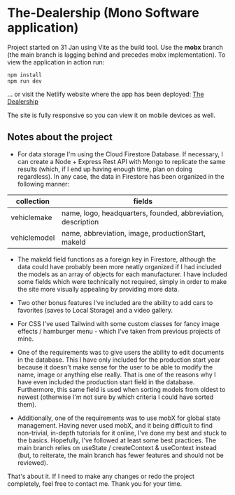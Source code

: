 # The-Dealership (Mono Software application)
Project started on 31 Jan using Vite as the build tool. Use the __mobx__ branch (the main branch is lagging behind and precedes mobx implementation). To view the application in action run:
```terminal
npm install
npm run dev
```
... or visit the Netlify website where the app has been deployed: [The Dealership](https://the-dealership-barjaktarevic.netlify.app/ "Click to visit.")

The site is fully responsive so you can view it on mobile devices as well.

## Notes about the project
+ For data storage I'm using the Cloud Firestore Database. If necessary, I can create a Node + Express Rest API with Mongo to replicate the same results (which, if I end up having enough time, plan on doing regardless). In any case, the data in Firestore has been organized in the following manner:

| collection     | fields  | 
| -------------- | ------- | 
| vehiclemake    |   name, logo, headquarters, founded, abbreviation, description     |  
| vehiclemodel   |   name, abbreviation, image, productionStart, makeId      |   

+ The makeId field functions as a foreign key in Firestore, although the data could have probably been more neatly organized if I had included the models as an array of objects for each manufacturer. I have included some fields which were technically not required, simply in order to make the site more visually appealing by providing more data.

+ Two other bonus features I've included are the ability to add cars to favorites (saves to Local Storage) and a video gallery.

+ For CSS I've used Tailwind with some custom classes for fancy image effects / hamburger menu - which I've taken from previous projects of mine.

+ One of the requirements was to give users the ability to edit documents in the database. This I have only included for the production start year because it doesn't make sense for the user to be able to modify the name, image or anything else really. That is one of the reasons why I have even included the production start field in the database. Furthermore, this same field is used when sorting models from oldest to newest (otherwise I'm not sure by which criteria I could have sorted them).

+ Additionally, one of the requirements was to use mobX for global state management. Having never used mobX, and it being difficult to find non-trivial, in-depth tutorials for it online, I've done my best and stuck to the basics. Hopefully, I've followed at least some best practices. The main branch relies on useState / createContext & useContext instead (but, to reiterate, the main branch has fewer features and should not be reviewed). 

That's about it. If I need to make any changes or redo the project completely, feel free to contact me. Thank you for your time.

